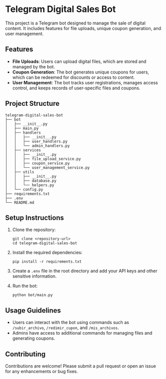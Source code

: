 # Telegram Digital Sales Bot

This project is a Telegram bot designed to manage the sale of digital content. It includes features for file uploads, unique coupon generation, and user management.

## Features

- **File Uploads**: Users can upload digital files, which are stored and managed by the bot.
- **Coupon Generation**: The bot generates unique coupons for users, which can be redeemed for discounts or access to content.
- **User Management**: The bot tracks user registrations, manages access control, and keeps records of user-specific files and coupons.

## Project Structure

```
telegram-digital-sales-bot
├── bot
│   ├── __init__.py
│   ├── main.py
│   ├── handlers
│   │   ├── __init__.py
│   │   ├── user_handlers.py
│   │   └── admin_handlers.py
│   ├── services
│   │   ├── __init__.py
│   │   ├── file_upload_service.py
│   │   ├── coupon_service.py
│   │   └── user_management_service.py
│   ├── utils
│   │   ├── __init__.py
│   │   ├── database.py
│   │   └── helpers.py
│   └── config.py
├── requirements.txt
├── .env
└── README.md
```

## Setup Instructions

1. Clone the repository:
   ```
   git clone <repository-url>
   cd telegram-digital-sales-bot
   ```

2. Install the required dependencies:
   ```
   pip install -r requirements.txt
   ```

3. Create a `.env` file in the root directory and add your API keys and other sensitive information.

4. Run the bot:
   ```
   python bot/main.py
   ```

## Usage Guidelines

- Users can interact with the bot using commands such as `/subir_archivo`, `/redimir_cupon`, and `/mis_archivos`.
- Admins have access to additional commands for managing files and generating coupons.

## Contributing

Contributions are welcome! Please submit a pull request or open an issue for any enhancements or bug fixes.